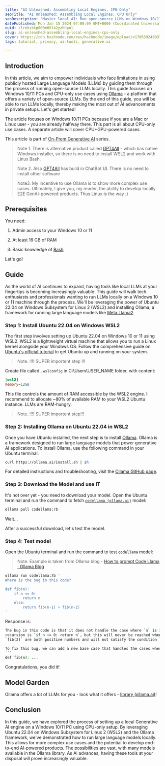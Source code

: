 ```yaml
---
title: "AI Unleashed: Assembling Local Engines. CPU Only"
seoTitle: "AI Unleashed: Assembling Local Engines. CPU Only"
seoDescription: "Master local AI: Run open-source LLMs on Windows 10/11 with CPU-only setup using Ollama, enabling private, powerful AI applications"
datePublished: Mon Jan 15 2024 07:00:09 GMT+0000 (Coordinated Universal Time)
cuid: clreksbkp000m08l42yzhhpul
slug: ai-unleashed-assembling-local-engines-cpu-only
cover: https://cdn.hashnode.com/res/hashnode/image/upload/v1705092409372/7efe0f09-797d-4c0d-86da-21fc66012792.png
tags: tutorial, privacy, ai-tools, generative-ai

---
```


## Introduction

In this article, we aim to empower individuals who face limitations in using publicly hosted Large Language Models (LLMs) by guiding them through the process of running open-source LLMs locally. This guide focuses on Windows 10/11 PCs and CPU-only use cases using [Ollama](https://ollama.ai/) \- a platform that offers a variety of open-source LLMs. By the end of this guide, you will be able to run LLMs locally, thereby making the most out of AI advancements in private setups. Let's get started!

The article focuses on Windows 10/11 PCs because if you are a Mac or Linux user - you are already halfway there. This part is all about CPU-only use cases. A separate article will cover CPU+GPU-powered cases.

This article is part of [On-Prem Generative AI](https://blog.javatask.dev/series/gen-ai-on-prem) series.

> Note 1. There is alternative product called [GPT4All](https://gpt4all.io/index.html) \- which has native Windows installer, so there is no need to install WSL2 and work with Linux Bash.
> 
> Note 2. Also [GPT4All](https://gpt4all.io/index.html) has build in ChatBot UI. There is no need to install other software
> 
> Note3. My incentive to use Ollama is to show more complex use cases. Ultimately, I give you, my reader, the ability to develop locally E2E GenAI-powered products. Thus Linux is the way ;)

## Prerequisites

You need:

1. Admin access to your Windows 10 or 11
    
2. At least 16 GB of RAM
    
3. Basic knowledge of [Bash](https://www.freecodecamp.org/news/bash-scripting-tutorial-linux-shell-script-and-command-line-for-beginners/)
    

Let's go!

## Guide

As the world of AI continues to expand, having tools like local LLMs at your fingertips is becoming increasingly valuable. This guide will walk tech enthusiasts and professionals wanting to run LLMs locally on a Windows 10 or 11 machine through the process. We'll be leveraging the power of Ubuntu 22.04 on Windows Subsystem for Linux 2 (WSL2) and installing Ollama, a framework for running large language models like [Meta Llama2](https://huggingface.co/meta-llama/Llama-2-7b).

### Step 1: Install Ubuntu 22.04 on Windows WSL2

The first step involves setting up Ubuntu 22.04 on Windows 10 or 11 using WSL2. WSL2 is a lightweight virtual machine that allows you to run a Linux kernel alongside your Windows OS. Follow the comprehensive guide on [Ubuntu's official tutorial](https://ubuntu.com/tutorials/install-ubuntu-on-wsl2-on-windows-10#1-overview) to get Ubuntu up and running on your system.

> Note. !!!! SUPER importent step !!!

Create file called `.wslconfig` in C:\\Users\\USER\_NAME folder, with content:

```ini
[wsl2]
memory=12GB
```

This file controls the amount of RAM accessible by the WSL2 engine. I recommend to allocate ~80% of available RAM to your WSL2 Ubuntu instance. LLMs are RAM-hungry.

> Note. !!!! SUPER importent step!!!

### Step 2: Installing Ollama on Ubuntu 22.04 in WSL2

Once you have Ubuntu installed, the next step is to install [Ollama](https://github.com/jmorganca/ollama). Ollama is a framework designed to run large language models that power generative AI applications. To install Ollama, use the following command in your Ubuntu terminal:

```bash
curl https://ollama.ai/install.sh | sh
```

For detailed instructions and troubleshooting, visit the [Ollama GitHub page](https://github.com/jmorganca/ollama).

### Step 3: Download the Model and use IT

It's not over yet - you need to download your model. Open the Ubuntu terminal and run the command to fetch [`codellama (ollama.ai)`](https://ollama.ai/library/codellama) model:

```bash
ollama pull codellama:7b
```

Wait...

After a successful download, let's test the model.

### Step 4: Test model

Open the Ubuntu terminal and run the command to test `codellama` model:

> Note. Example is taken from Ollama blog - [How to prompt Code Llama · Ollama Blog](https://ollama.ai/blog/how-to-prompt-code-llama)

```bash
ollama run codellama:7b '
Where is the bug in this code?

def fib(n):
    if n <= 0:
        return n
    else:
        return fib(n-1) + fib(n-2)
'
```

Response is:

````bash
The bug in this code is that it does not handle the case where `n` is 1 or 2. The base case of the
recursion is `if n <= 0: return n`, but this will never be reached when `n` is 1 or 2 because `fib(1)` and
`fib(2)` are both positive numbers and will not satisfy the condition `n <= 0`.

To fix this bug, we can add a new base case that handles the cases where `n` is 1 or 2:
```
def fib(n): ...
````

Congratulations, you did it!

## Model Garden

Ollama offers a lot of LLMs for you - look what it offers - [library (ollama.ai)](https://ollama.ai/library)!

## Conclusion

In this guide, we have explored the process of setting up a local Generative AI engine on a Windows 10/11 PC using CPU-only setup. By leveraging Ubuntu 22.04 on Windows Subsystem for Linux 2 (WSL2) and the Ollama framework, we've demonstrated how to run large language models locally. This allows for more complex use cases and the potential to develop end-to-end AI-powered products. The possibilities are vast, with many models available in the Ollama library. As AI advances, having these tools at your disposal will prove increasingly valuable.